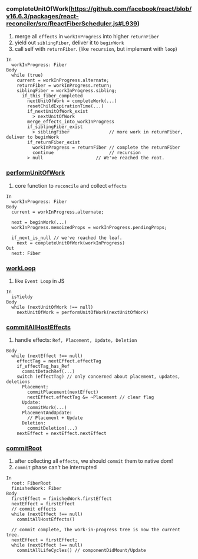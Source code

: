 ### completeUnitOfWork(https://github.com/facebook/react/blob/v16.6.3/packages/react-reconciler/src/ReactFiberScheduler.js#L939)
1. merge all `effects` in `workInProgress` into higher `returnFiber`
2. yield out `siblingFiber`, deliver it to `beginWork`
3. call self with `returnFiber`. (like `recursion`, but implement with `loop`)
```
In
  workInProgress: Fiber
Body
  while (true)
    current = workInProgress.alternate;
    returnFiber = workInProgress.return;
    siblingFiber = workInProgress.sibling;
      if_this_fiber_completed
        nextUnitOfWork = completeWork(...)
        resetChildExpirationTime(...)
        if_nextUnitOfWork_exist
          > nextUnitOfWork
        merge_effects_into_workInProgress
        if_siblingFiber_exist
          > siblingFiber               // more work in returnFiber, deliver to beginWork
        if_returnFiber_exist
          workInProgress = returnFiber // complete the returnFiber
          continue                     // recursion
        > null                    // We've reached the root.
```

### [performUnitOfWork](https://github.com/facebook/react/blob/v16.6.3/packages/react-reconciler/src/ReactFiberScheduler.js#L1125)
1. core function to `reconcile` and collect `effects`
```
In
  workInProgress: Fiber
Body
  current = workInProgress.alternate;

  next = beginWork(...)
  workInProgress.memoizedProps = workInProgress.pendingProps;

  if_next_is_null // we've reached the leaf.
    next = completeUnitOfWork(workInProgress)
Out
  next: Fiber
```

### [workLoop](https://github.com/facebook/react/blob/v16.6.3/packages/react-reconciler/src/ReactFiberScheduler.js#L1125)
1. like `Event Loop` in JS
```
In
  isYieldy
Body
  while (nextUnitOfWork !== null)
    nextUnitOfWork = performUnitOfWork(nextUnitOfWork)
```


### [commitAllHostEffects](https://github.com/facebook/react/blob/master/packages/react-reconciler/src/ReactFiberScheduler.js#L397)
1. handle effects: `Ref, Placement, Update, Deletion`
```
Body
  while (nextEffect !== null)
    effectTag = nextEffect.effectTag
    if_effectTag_has_Ref
      commitDetachRef(...)
    switch (effectTag) // only concerned about placement, updates, deletions
      Placement:
        commitPlacement(nextEffect)
        nextEffect.effectTag &= ~Placement // clear flag
      Update:
        commitWork(...)
      PlacementAndUpdate:
        // Placement + Update
      Deletion:
        commitDeletion(...)
    nextEffect = nextEffect.nextEffect
```


### [commitRoot]()
1. after collecting all `effects`, we should `commit` them to native dom!
2. `commit` phase can't be interrupted
```
In
  root: FiberRoot
  finishedWork: Fiber
Body
  firstEffect = finishedWork.firstEffect
  nextEffect = firstEffect
  // commit effects
  while (nextEffect !== null)
    commitAllHostEffects()

  // commit complete, The work-in-progress tree is now the current tree.
  nextEffect = firstEffect;
  while (nextEffect !== null)
    commitAllLifeCycles() // componentDidMount/Update
```